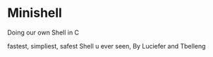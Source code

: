 # Minishell
Doing our own Shell in C

fastest, simpliest, safest Shell u ever seen, By Luciefer and Tbelleng
